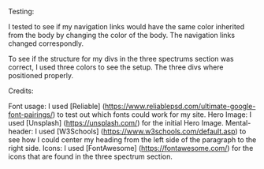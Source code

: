 Testing:

I tested to see if my navigation links would have the same color inherited from the body by changing the color of the body. The navigation links changed correspondly.

To see if the structure for my divs in the three spectrums section was correct, I used three colors to see the setup. The three divs where positioned properly.


Credits:

Font usage: I used [Reliable] (https://www.reliablepsd.com/ultimate-google-font-pairings/)  to test out which fonts could work for my site. 
Hero Image: I used [Unsplash] (https://unsplash.com/) for the initial Hero Image.
Mental-header: I used [W3Schools] (https://www.w3schools.com/default.asp) to see how I could center my heading from the left side of the paragraph to the right side.
Icons: I used [FontAwesome] (https://fontawesome.com/) for the icons that are found in the three spectrum section.